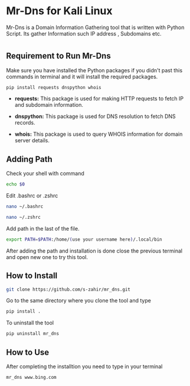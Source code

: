 # Mr-Dns for Kali Linux
Mr-Dns is a Domain Information Gathering tool that is written with Python Script. Its gather Information such IP address , Subdomains etc.
#


## Requirement to Run Mr-Dns
Make sure you have installed the Python packages if you didn't past this commands in terminal and it will install the required packages.

```bash
pip install requests dnspython whois

```

- **requests:** This package is used for making HTTP requests to fetch IP and subdomain information.

- **dnspython:** This package is used for DNS resolution to fetch DNS records.

- **whois:** This package is used to query WHOIS information for domain server details.

## Adding Path
Check your shell with command 
```bash
echo $0

```
Edit .bashrc or .zshrc

```bash
nano ~/.bashrc

```
```bash
nano ~/.zshrc

```
Add path in the last of the file.

```bash
export PATH=$PATH:/home/(use your username here)/.local/bin

```
After adding the path and installation is done close the previous terminal and open new one to try this tool.
## How to Install

```bash
git clone https://github.com/s-zahir/mr_dns.git

```
Go to the same directory where you clone the tool and type

```bash
pip install . 

```
To uninstall the tool 

```bash
pip uninstall mr_dns

```
## How to Use
After completing the installtion you need to type in your terminal 

```bash
mr_dns www.bing.com 

```